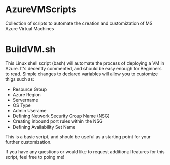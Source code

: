 # AzureVMScripts
Collection of scripts to automate the creation and customization of MS Azure Virtual Machines

# BuildVM.sh
This Linux shell script (bash) will automate the process of deploying a VM in Azure. It's decently commented, and should
be easy enough for Beginners to read. Simple changes to declared variables will allow you to customize thigs such as:
+ Resource Group
+ Azure Region
+ Servername
+ OS Type
+ Admin Userame
+ Defining Network Security Group Name (NSG)
+ Creating inbound port rules within the NSG
+ Defining Availability Set Name

This is a basic script, and should be useful as a starting point for your further customization.

If you have any questions or would like to request additional features for this script, feel free to poing me!
